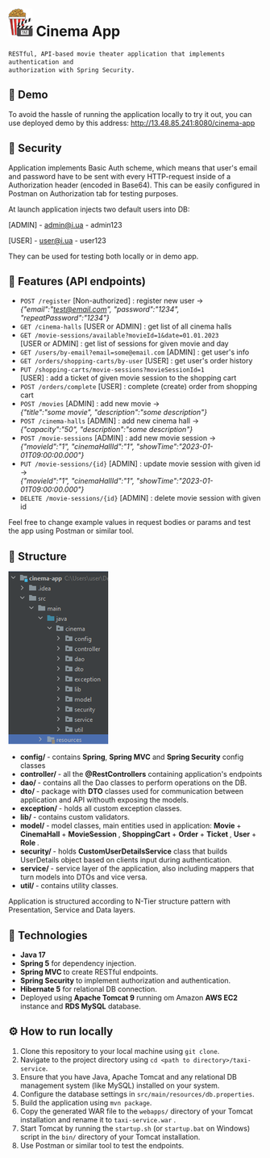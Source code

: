 
# <img src="https://raw.githubusercontent.com/outref/readme-recources/main/cinema.png"  width="48" height="55"> Cinema App
```
RESTful, API-based movie theater application that implements authentication and
authorization with Spring Security.
```
## 🚀 Demo
To avoid the hassle of running the application locally to try it out, you can use deployed demo by this address: http://13.48.85.241:8080/cinema-app

## 🔐 Security
Application implements Basic Auth scheme, which means that user's email and password have to be sent with every HTTP-request inside of a Authorization header (encoded in Base64). 
This can be easily configured in Postman on Authorization tab for testing purposes.

At launch application injects two default users into DB:

[ADMIN] - admin@i.ua - admin123

[USER] - user@i.ua - user123

They can be used for testing both locally or in demo app. 


## 🎯 Features (API endpoints)
- `POST /register`   [Non-authorized] : register new user ->  
*{"email":"test@email.com", "password":"1234", "repeatPassword":"1234"}*
- `GET /cinema-halls`  [USER or ADMIN] : get list of all cinema halls
- `GET /movie-sessions/available?movieId=1&date=01.01.2023`  
  [USER or ADMIN] : get list of sessions for given movie and day
- `GET /users/by-email?email=some@email.com` [ADMIN] : get user's info
- `GET /orders/shopping-carts/by-user` [USER] : get user's order history
- `PUT /shopping-carts/movie-sessions?movieSessionId=1`  
  [USER] : add a ticket of given movie session to the shopping cart
- `POST /orders/complete` [USER] : complete (create) order from shopping cart
- `POST /movies` [ADMIN] : add new movie ->  
  *{"title":"some movie", "description":"some description"}*
- `POST /cinema-halls` [ADMIN] : add new cinema hall ->  
  *{"capacity":"50", "description":"some description"}*
- `POST /movie-sessions` [ADMIN]  : add new movie session ->  
  *{"movieId":"1", "cinemaHallId":"1", "showTime":"2023-01-01T09:00:00.000"}*
- `PUT /movie-sessions/{id}` [ADMIN]  : update movie session with given id ->  
  *{"movieId":"1", "cinemaHallId":"1", "showTime":"2023-01-01T09:00:00.000"}*
- `DELETE /movie-sessions/{id}`  [ADMIN]  : delete movie session with given id

Feel free to change example values in request bodies or params and test the app using Postman or similar tool.

## 📖 Structure
![structure](https://raw.githubusercontent.com/outref/readme-recources/main/cinema-structure.png)
- <b> config/ </b> - contains <b>Spring</b>, <b>Spring MVC</b> and <b>Spring Security</b> config classes
- <b> controller/ </b> - all the <b>@RestControllers</b> containing application's endpoints
- <b> dao/ </b> - contains all the Dao classes to perform operations on the DB.
- <b> dto/ </b> - package with <b>DTO</b> classes used for communication between application and API withouth exposing the models. 
- <b> exception/ </b> - holds all custom exception classes.
- <b> lib/ </b> - contains custom validators.
- <b> model/ </b> - model classes, main entities used in application: <b> Movie </b> + <b> CinemaHall </b> + <b> MovieSession </b>, <b> ShoppingCart </b> + <b> Order </b> + <b> Ticket </b>, <b> User </b> + <b> Role </b>.
- <b> security/ </b> - holds <b>CustomUserDetailsService</b> class that builds UserDetails object based on clients input during authentication.
- <b> service/ </b> - service layer of the application, also including mappers that turn models into DTOs and vice versa.
- <b> util/ </b> - contains utility classes.

Application is structured according to N-Tier structure pattern with Presentation, Service and Data layers.

## 🤖 Technologies
- <b>Java 17</b>
- <b>Spring 5</b> for dependency injection.
- <b>Spring MVC </b> to create RESTful endpoints.
- <b>Spring Security</b> to implement authorization and authentication.
- <b>Hibernate 5</b> for relational DB connection.
- Deployed using <b>Apache Tomcat 9</b> running om Amazon <b>AWS EC2</b> instance and <b>RDS MySQL</b> database.

## ⚙️ How to run locally
1.  Clone this repository to your local machine using `git clone`.
2.  Navigate to the project directory using `cd <path to directory>/taxi-service`.
3.  Ensure that you have Java, Apache Tomcat and any relational DB management system (like MySQL) installed on your system.
4.  Configure the database settings in `src/main/resources/db.properties`.
5. Build the application using `mvn package`.
6.  Copy the generated WAR file to the `webapps/` directory of your Tomcat installation and rename it to `taxi-service.war` .
7.  Start Tomcat by running the `startup.sh` (or `startup.bat` on Windows) script in the `bin/` directory of your Tomcat installation.
8.  Use Postman or similar tool to test the endpoints.
